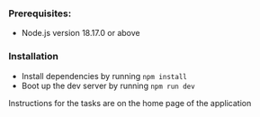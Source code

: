### Prerequisites:

- Node.js version 18.17.0 or above

### Installation

- Install dependencies by running `npm install`
- Boot up the dev server by running `npm run dev`

Instructions for the tasks are on the home page of the application
